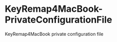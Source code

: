 KeyRemap4MacBook-PrivateConfigurationFile
=========================================

KeyRemap4MacBook private configuration file

